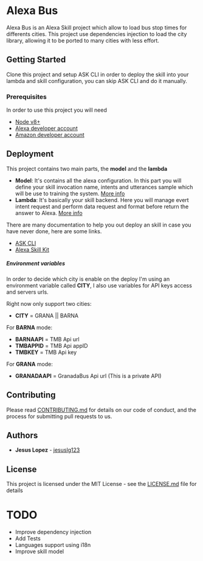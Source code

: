 # Alexa Bus

Alexa Bus is an Alexa Skill project which allow to load bus stop times for differents cities. This project use dependencies injection to load the city library, allowing it to be ported to many cities with less effort.

## Getting Started

Clone this project and setup ASK CLI in order to deploy the skill into your lambda and skill configuration, you can skip ASK CLI and do it manually.

### Prerequisites

In order to use this project you will need

* [Node v8+](https://nodejs.org/en/download/)
* [Alexa developer account](https://developer.amazon.com/alexa)
* [Amazon developer account](https://aws.amazon.com)

## Deployment

This project contains two main parts, the **model** and the **lambda**

* **Model**: It's contains all the alexa configuration. In this part you will define your skill invocation name, intents and utterances sample which will be use to training the system. [More info](https://developer.amazon.com/docs/custom-skills/create-the-interaction-model-for-your-skill.html)
* **Lambda**: It's basically your skill backend. Here you will manage evert intent request and perform data request and format before return the answer to Alexa. [More info](https://developer.amazon.com/docs/ask-overviews/build-skills-with-the-alexa-skills-kit.html)

There are many documentation to help you out deploy an skill in case you have never done, here are some links.

* [ASK CLI](https://developer.amazon.com/docs/smapi/quick-start-alexa-skills-kit-command-line-interface.html)
* [Alexa Skill Kit](https://developer.amazon.com/docs/ask-overviews/build-skills-with-the-alexa-skills-kit.html)

##### Environment variables

In order to decide which city is enable on the deploy I'm using an environment variable called **CITY**, I also use variables for API keys access and servers urls.

Right now only support two cities:

* **CITY** = GRANA || BARNA

For **BARNA** mode:

* **BARNAAPI** = TMB Api url
* **TMBAPPID** = TMB Api appID
* **TMBKEY** = TMB Api key

For **GRANA** mode:

* **GRANADAAPI** = GranadaBus Api url (This is a private API)

## Contributing

Please read [CONTRIBUTING.md](CONTRIBUTING.md) for details on our code of conduct, and the process for submitting pull requests to us.

## Authors

* **Jesus Lopez** - [jesuslg123](https://github.com/jesuslg123)

## License

This project is licensed under the MIT License - see the [LICENSE.md](LICENSE.md) file for details

# **TODO**

* Improve dependency injection
* Add Tests
* Languages support using i18n
* Improve skill model
